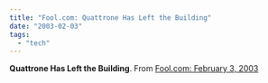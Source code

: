 ```yaml
---
title: "Fool.com: Quattrone Has Left the Building"
date: "2003-02-03"
tags: 
  - "tech"
---
```


**Quattrone Has Left the Building**. From [Fool.com: February 3, 2003](http://www.fool.com/news/take/2003/mft/mft03020305.htm)
